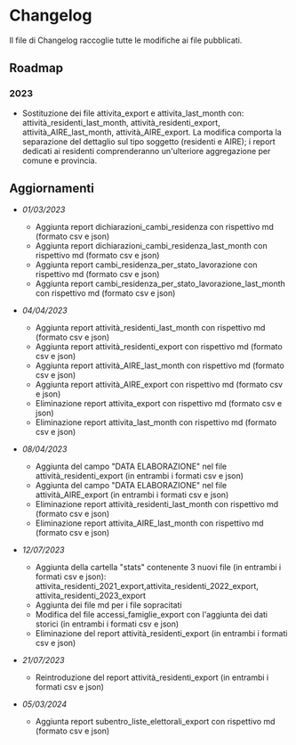 # Changelog

Il file di Changelog raccoglie tutte le modifiche ai file pubblicati.

## Roadmap
### 2023
- Sostituzione dei file attivita_export e attivita_last_month con: attività_residenti_last_month, attività_residenti_export, attività_AIRE_last_month, attività_AIRE_export. La modifica comporta la separazione del dettaglio sul tipo soggetto (residenti e AIRE); i report dedicati ai residenti comprenderanno un'ulteriore aggregazione per comune e provincia.  

## Aggiornamenti 
- *01/03/2023*
 	* Aggiunta report dichiarazioni_cambi_residenza con rispettivo md (formato csv e json)
	* Aggiunta report dichiarazioni_cambi_residenza_last_month con rispettivo md (formato csv e json)
	* Aggiunta report cambi_residenza_per_stato_lavorazione con rispettivo md (formato csv e json)
	* Aggiunta report cambi_residenza_per_stato_lavorazione_last_month con rispettivo md (formato csv e json)

- *04/04/2023*
 	* Aggiunta report attività_residenti_last_month con rispettivo md (formato csv e json)
	* Aggiunta report attività_residenti_export con rispettivo md (formato csv e json)
	* Aggiunta report attività_AIRE_last_month con rispettivo md (formato csv e json)
	* Aggiunta report attività_AIRE_export con rispettivo md (formato csv e json)
	* Eliminazione report attivita_export con rispettivo md (formato csv e json)
	* Eliminazione report attivita_last_month con rispettivo md (formato csv e json)

- *08/04/2023*
 	* Aggiunta del campo "DATA ELABORAZIONE" nel file attività_residenti_export (in entrambi i formati csv e json)
	* Aggiunta del campo "DATA ELABORAZIONE" nel file attività_AIRE_export (in entrambi i formati csv e json)
	* Eliminazione report attività_residenti_last_month con rispettivo md (formato csv e json)
	* Eliminazione report attivita_AIRE_last_month con rispettivo md (formato csv e json)

	
- *12/07/2023*
 	* Aggiunta della cartella "stats" contenente 3 nuovi file (in entrambi i formati csv e json): attivita_residenti_2021_export,attivita_residenti_2022_export, attivita_residenti_2023_export
	* Aggiunta dei file md per i file sopracitati
	* Modifica del file accessi_famiglie_export con l'aggiunta dei dati storici (in entrambi i formati csv e json)
	* Eliminazione del report attività_residenti_export (in entrambi i formati csv e json)

- *21/07/2023*
 	* Reintroduzione del report attività_residenti_export (in entrambi i formati csv e json)
    
- *05/03/2024*
  	* Aggiunta report subentro_liste_elettorali_export con rispettivo md (formato csv e json)

	
	






